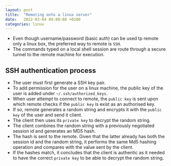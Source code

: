 ```yaml
---
layout: post
title:  "Remoting onto a linux server"
date:   2022-03-04 09:00:00 +0100
categories: linux
---
```


* Even though username/password (basic auth) can be used tp remote only a linux box, the preferred way to remote is `SSH`. 
* The commands typed on a local shell session are route through a secure tunnel to the remote machine for execution.

## SSH authentication process
* The user must first generate a SSH key pair.
* To add permission for the user on a linux machine, the public key of the user is added under `~/.ssh/authorized_keys`.
* When user attempt to connect to remote, the `public key` is sent upon which remote checks if the `public key` is exist as an authorised key.
* If so, remote generates a random string and encrypts it with the `public key` of the user and send it client.
* The client then uses its `private key` to decrypt the random string.
* The client combines the random string with a previously negotiated session id and generates an MD5 hash.
* The hash is sent to the remote.  Given that the latter already has both the session id and the random string, it performs the same Md5 hashing operation and compares with the value sent by the client.
* If the hashes match, it concludes that the client is authentic as it needed to have the correct `private key` to be able to decrypt the random string.
